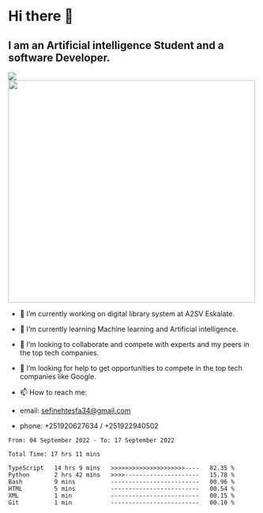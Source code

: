 # Hi there 👋
## I am an Artificial intelligence Student and a software Developer.
<img src = "https://github-readme-stats.vercel.app/api?username=sefinehtesfa34&&show_icons=true&title_color=ffffff&icon_color=bb2acf&text_color=daf7dc&bg_color=151515"/>
<img src="https://wakatime.com/share/@sefinehtesfa34/ae9674e3-b462-4438-9120-52fc3d0ffbbb.png" width ="500" height = "450"/>

- 🔭 I’m currently working on digital library system at A2SV Eskalate.
- 🌱 I’m currently learning Machine learning and Artificial intelligence.
- 👯 I’m looking to collaborate and compete with experts and my peers in the top tech companies.
- 🤔 I’m looking for help to get opportunities to compete in the top tech companies like Google.

- 📫 How to reach me: 
- email: sefinehtesfa34@gmail.com
- phone: +251920627634 / +251922940502
<!--START_SECTION:waka-->

```text
From: 04 September 2022 - To: 17 September 2022

Total Time: 17 hrs 11 mins

TypeScript   14 hrs 9 mins   >>>>>>>>>>>>>>>>>>>>>----   82.35 %
Python       2 hrs 42 mins   >>>>---------------------   15.78 %
Bash         9 mins          -------------------------   00.96 %
HTML         5 mins          -------------------------   00.54 %
XML          1 min           -------------------------   00.15 %
Git          1 min           -------------------------   00.10 %
```

<!--END_SECTION:waka-->
